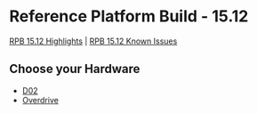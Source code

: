 # Reference Platform Build - 15.12

[RPB 15.12 Highlights](Highlights.md) | [RPB 15.12 Known Issues](Known-Issues.md)

## Choose your Hardware

- [D02](EnterpriseEdition/D02/README.md)
- [Overdrive](EnterpriseEdition/Overdrive/README.md)
